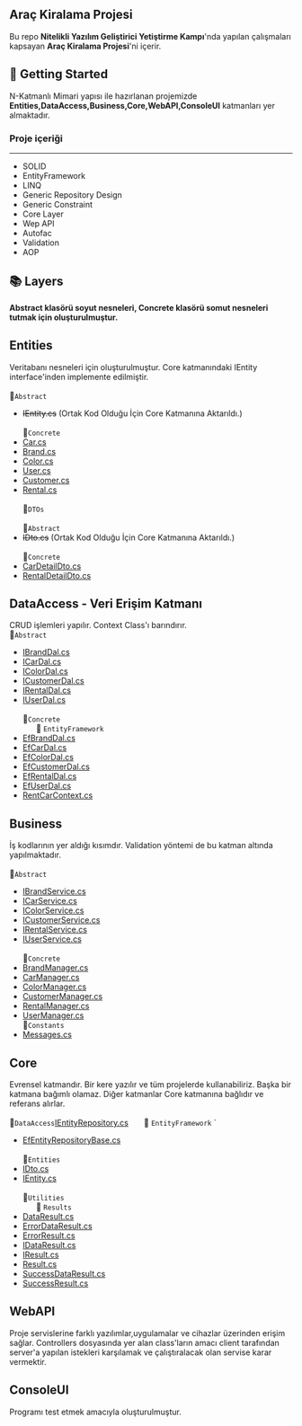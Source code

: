 ## Araç Kiralama Projesi
Bu repo **Nitelikli Yazılım Geliştirici Yetiştirme Kampı**'nda yapılan çalışmaları kapsayan **Araç Kiralama Projesi**'ni içerir.
## :pushpin: Getting Started
N-Katmanlı Mimari yapısı ile hazırlanan projemizde **Entities,DataAccess,Business,Core,WebAPI,ConsoleUI** katmanları yer almaktadır.
### Proje içeriği
---
  + SOLID 
  + EntityFramework
  + LINQ
  + Generic Repository Design
  + Generic Constraint
  + Core Layer
  + Wep API
  + Autofac
  + Validation
  + AOP
## :books: Layers
**Abstract klasörü soyut nesneleri, Concrete klasörü somut nesneleri tutmak için oluşturulmuştur.**
## Entities
Veritabanı nesneleri için oluşturulmuştur. Core katmanındaki IEntity interface'inden implemente edilmiştir.
<br> <br> :file_folder:`Abstract` 
- ~~IEntity.cs~~ (Ortak Kod Olduğu İçin Core Katmanına Aktarıldı.)
<br> <br> :file_folder:`Concrete`  
- [Car.cs](https://github.com/ferdikaya55/CarRentalProject/blob/main/Entities/Concrete/Car.cs)  
- [Brand.cs](https://github.com/ferdikaya55/CarRentalProject/blob/main/Entities/Concrete/Brand.cs)
- [Color.cs](https://github.com/ferdikaya55/CarRentalProject/blob/main/Entities/Concrete/Color.css)
- [User.cs](https://github.com/ferdikaya55/CarRentalProject/blob/main/Entities/Concrete/User.cs)  
- [Customer.cs](https://github.com/ferdikaya55/CarRentalProject/blob/main/Entities/Concrete/Customer.cs)  
- [Rental.cs](https://github.com/ferdikaya55/CarRentalProject/blob/main/Entities/Concrete/Rental.cs)  
<br>:file_folder:`DTOs`  
<br>:file_folder:`Abstract`  
- ~~IDto.cs~~ (Ortak Kod Olduğu İçin Core Katmanına Aktarıldı.)
<br> <br> :file_folder:`Concrete`  
- [CarDetailDto.cs](https://github.com/ferdikaya55/CarRentalProject/blob/main/Entities/DTOs/CarDetailDto.cs)  
- [RentalDetailDto.cs](https://github.com/ferdikaya55/CarRentalProject/blob/main/Entities/DTOs/RentalDetailDto.cs)  
## DataAccess - Veri Erişim Katmanı
CRUD işlemleri yapılır. Context Class'ı barındırır.
<br>:file_folder:`Abstract`  
- [IBrandDal.cs](https://github.com/ferdikaya55/CarRentalProject/blob/main/DataAccess/Abstract/IBrandDal.cs)
- [ICarDal.cs](https://github.com/ferdikaya55/CarRentalProject/blob/main/DataAccess/Abstract/ICarDal.cs)
- [IColorDal.cs](https://github.com/ferdikaya55/CarRentalProject/blob/main/DataAccess/Abstract/IColorDal.cs)
- [ICustomerDal.cs](https://github.com/ferdikaya55/CarRentalProject/blob/main/DataAccess/Abstract/ICustomerDal.cs)
- [IRentalDal.cs](https://github.com/ferdikaya55/CarRentalProject/blob/main/DataAccess/Abstract/IRentalDal.cs)
- [IUserDal.cs](https://github.com/ferdikaya55/CarRentalProject/blob/main/DataAccess/Abstract/IUserDal.cs)
<br> <br> :file_folder:`Concrete`  
&nbsp;&nbsp;&nbsp;&nbsp;&nbsp;&nbsp;:file_folder: `EntityFramework`    
- [EfBrandDal.cs](https://github.com/ferdikaya55/CarRentalProject/blob/main/DataAccess/Concrete/EntityFramework/EfBrandDal.cs)
- [EfCarDal.cs](https://github.com/ferdikaya55/CarRentalProject/blob/main/DataAccess/Concrete/EntityFramework/EfCarDal.cs)
- [EfColorDal.cs](https://github.com/ferdikaya55/CarRentalProject/blob/main/DataAccess/Concrete/EntityFramework/EfColorDal.cs)
- [EfCustomerDal.cs](https://github.com/ferdikaya55/CarRentalProject/blob/main/DataAccess/Concrete/EntityFramework/EfCustomerDal.cs)
- [EfRentalDal.cs](https://github.com/ferdikaya55/CarRentalProject/blob/main/DataAccess/Concrete/EntityFramework/EfRentalDal.cs)
- [EfUserDal.cs](https://github.com/ferdikaya55/CarRentalProject/blob/main/DataAccess/Concrete/EntityFramework/EfUserDal.cs)
- [RentCarContext.cs](https://github.com/ferdikaya55/CarRentalProject/blob/main/DataAccess/Concrete/EntityFramework/RentCarContext.cs)
## Business
İş kodlarının yer aldığı kısımdır. Validation yöntemi de bu katman altında yapılmaktadır.
<br> <br>:file_folder:`Abstract` 
- [IBrandService.cs](https://github.com/ferdikaya55/CarRentalProject/blob/main/Business/Abstract/IBrandService.cs)
- [ICarService.cs](https://github.com/ferdikaya55/CarRentalProject/blob/main/Business/Abstract/ICarService.cs)
- [IColorService.cs](https://github.com/ferdikaya55/CarRentalProject/blob/main/Business/Abstract/IColorService.cs)
- [ICustomerService.cs](https://github.com/ferdikaya55/CarRentalProject/blob/main/Business/Abstract/ICustomerService.cs)
- [IRentalService.cs](https://github.com/ferdikaya55/CarRentalProject/blob/main/Business/Abstract/IRentalService.cs)
- [IUserService.cs](https://github.com/ferdikaya55/CarRentalProject/blob/main/Business/Abstract/IUserService.cs)
<br> <br> :file_folder:`Concrete`
- [BrandManager.cs](https://github.com/ferdikaya55/CarRentalProject/blob/main/Business/Concrete/BrandManager.cs)
- [CarManager.cs](https://github.com/ferdikaya55/CarRentalProject/blob/main/Business/Concrete/CarManager.cs)
- [ColorManager.cs](https://github.com/ferdikaya55/CarRentalProject/blob/main/Business/Concrete/ColorManager.cs)
- [CustomerManager.cs](https://github.com/ferdikaya55/CarRentalProject/blob/main/Business/Concrete/CustomerManager.cs)
- [RentalManager.cs](https://github.com/ferdikaya55/CarRentalProject/blob/main/Business/Concrete/RentalManager.cs)
- [UserManager.cs](https://github.com/ferdikaya55/CarRentalProject/blob/main/Business/Concrete/UserManager.cs)
<br>:file_folder:`Constants`
- [Messages.cs](https://github.com/ferdikaya55/CarRentalProject/blob/main/Business/Constants/Messages.cs)
## Core 
Evrensel katmandır. Bir kere yazılır ve tüm projelerde kullanabiliriz. Başka bir katmana bağımlı olamaz.
Diğer katmanlar Core katmanına bağlıdır ve referans alırlar.
<br> <br> :file_folder:`DataAccess`[IEntityRepository.cs](https://github.com/hsnbskn/ReCapProject/blob/master/Core/DataAccess/IEntityRepository.cs)
&nbsp;&nbsp;&nbsp;&nbsp;&nbsp;&nbsp;:file_folder: `EntityFramework` `
   - [EfEntityRepositoryBase.cs](https://github.com/hsnbskn/ReCapProject/blob/master/Core/DataAccess/EntityFramework/EfEntityRepositoryBase.cs)
 <br> <br> :file_folder:`Entities`
- [IDto.cs](https://github.com/hsnbskn/ReCapProject/blob/master/Core/Entities/IDto.cs)
- [IEntity.cs](https://github.com/hsnbskn/ReCapProject/blob/master/Core/Entities/IEntity.cs)
<br> <br> :file_folder:`Utilities`  
&nbsp;&nbsp;&nbsp;&nbsp;&nbsp;&nbsp;:file_folder: `Results`
- [DataResult.cs](https://github.com/hsnbskn/ReCapProject/blob/master/Core/Utilities/Results/DataResult.cs)
- [ErrorDataResult.cs](https://github.com/hsnbskn/ReCapProject/blob/master/Core/Utilities/Results/ErrorDataResult.cs)
- [ErrorResult.cs](https://github.com/hsnbskn/ReCapProject/blob/master/Core/Utilities/Results/ErrorResult.cs)
- [IDataResult.cs](https://github.com/hsnbskn/ReCapProject/blob/master/Core/Utilities/Results/IDataResult.cs)
- [IResult.cs](https://github.com/hsnbskn/ReCapProject/blob/master/Core/Utilities/Results/IResult.cs)
- [Result.cs](https://github.com/hsnbskn/ReCapProject/blob/master/Core/Utilities/Results/Result.cs)
- [SuccessDataResult.cs](https://github.com/hsnbskn/ReCapProject/blob/master/Core/Utilities/Results/SuccessDataResult.cs)
- [SuccessResult.cs](https://github.com/hsnbskn/ReCapProject/blob/master/Core/Utilities/Results/SuccessResult.cs) 
## WebAPI
Proje servislerine farklı yazılımlar,uygulamalar ve cihazlar üzerinden erişim sağlar.
Controllers dosyasında yer alan class'ların amacı client tarafından server'a yapılan istekleri karşılamak ve çalıştıralacak olan servise karar vermektir.

## ConsoleUI
Programı test etmek amacıyla oluşturulmuştur.


